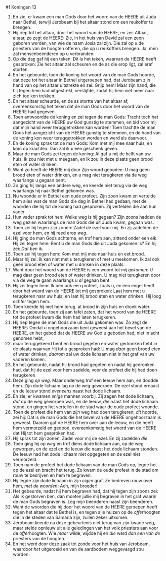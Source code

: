 #1 Koningen 13
1. En zie, er kwam een man Gods door het woord van de HEERE uit Juda naar Bethel, terwijl Jerobeam bij het altaar stond om een reukoffer te brengen.
2. Hij riep tot het altaar, door het woord van de HEERE, en zei: Altaar, altaar, zo zegt de HEERE: Zie, in het huis van David zal een zoon geboren worden, van wie de naam Josia zal zijn. Die zal op u de priesters van de hoogten offeren, die op u reukoffers brengen. Ja, men zal mensenbeenderen op u verbranden.
3. Op die dag gaf hij een teken: Dit is het teken, waarvan de HEERE heeft gesproken: Zie het altaar zal scheuren en de as die erop ligt, zal eraf storten.
4. En het gebeurde, toen de koning het woord van de man Gods hoorde, dat deze tot het altaar in Bethel uitgeroepen had, dat Jerobeam zijn hand van op het altaar uitstrekte en zei: Grijp hem! Maar zijn hand, die hij tegen hem had uitgestrekt, verstijfde, zodat hij hem niet meer naar zich toe kon trekken.
5. En het altaar scheurde, en de as stortte van het altaar af, overeenkomstig het teken dat de man Gods door het woord van de HEERE had gegeven.
6. Toen antwoordde de koning en zei tegen de man Gods: Tracht toch het aangezicht van de HEERE uw God gunstig te stemmen, en bid voor mij dat mijn hand weer teruggetrokken kan worden! Toen trachtte de man Gods het aangezicht van de HEERE gunstig te stemmen, en de hand van de koning kon weer teruggetrokken worden en werd als daarvoor.
7. En de koning sprak tot de man Gods: Kom met mij mee naar huis, en kom op krachten. Dan zal ik u een geschenk geven.
8. Maar de man Gods zei tegen de koning: Al gaf u mij de helft van uw huis, ik zou niet met u meegaan, en ik zou in deze plaats geen brood eten of water drinken.
9. Want zo heeft de HEERE mij door Zijn woord geboden: U mag geen brood eten of water drinken, en u mag niet terugkeren via de weg waarlangs u gegaan bent.
10. Zo ging hij langs een andere weg, en keerde niet terug via de weg waarlangs hij naar Bethel gekomen was.
11. Nu woonde er in Bethel een oude profeet. Zijn zoon kwam en vertelde hem alles wat de man Gods die dag in Bethel had gedaan, met de woorden die hij tot de koning had gesproken. Zij vertelden die aan hun vader.
12. Hun vader sprak tot hen: Welke weg is hij gegaan? Zijn zoons hadden de weg gezien waarlangs de man Gods die uit Juda kwam, gegaan was.
13. Toen zei hij tegen zijn zonen: Zadel de ezel voor mij. En zij zadelden de ezel voor hem, en hij reed erop *weg*.
14. Hij ging de man Gods achterna, en trof hem aan, zittend onder een eik. Hij zei tegen hem: Bent u de man Gods die uit Juda gekomen is? En hij zei: *Dat ben* ik.
15. Toen zei hij tegen hem: Kom met mij mee naar huis en eet brood.
16. Maar hij zei: Ik kan niet met u terugkeren of met u meekomen. Ik zal ook geen brood eten of water met u drinken in deze plaats.
17. Want door het woord van de HEERE is een woord tot mij *gekomen*: U mag daar geen brood eten of water drinken. U mag niet terugkeren door via de weg te gaan waarlangs u *al* gegaan bent.
18. Hij zei tegen hem: Ik ben ook een profeet, zoals u, en een engel heeft door het woord van de HEERE tot mij gesproken: Laat hem met u terugkeren naar uw huis, en laat hij brood eten en water drinken. Hij loog *echter* tegen hem.
19. Toen keerde hij met hem terug, at brood in zijn huis en dronk water.
20. En het gebeurde, toen zij aan tafel zaten, dat het woord van de HEERE tot de profeet kwam die hem had laten terugkeren.
21. Hij riep tegen de man Gods die uit Juda gekomen was: Zo zegt de HEERE: Omdat u ongehoorzaam bent geweest aan het bevel van de HEERE, en het gebod dat de HEERE uw God u geboden had, niet in acht genomen hebt,
22. maar teruggekeerd bent en brood gegeten en water gedronken hebt in de plaats waarvan Hij tot u gesproken had: U mag *daar* geen brood eten of water drinken, *daarom* zal uw dode lichaam niet in het graf van uw vaderen komen.
23. En het gebeurde, nadat hij brood had gegeten en nadat hij gedronken had, dat hij de ezel voor hem zadelde, voor de profeet die hij had doen terugkeren.
24. Deze ging *op weg*. Maar onderweg trof een leeuw hem aan, en doodde hem. Zijn dode lichaam lag op de weg geworpen. De ezel stond ernaast en de leeuw stond *eveneens* naast het dode lichaam.
25. En zie, er kwamen *enige* mannen voorbij. Zij zagen het dode lichaam, *dat* op de weg geworpen was, en de leeuw, *die* naast het dode lichaam stond, en gingen het vertellen in de stad waar de oude profeet woonde.
26. Toen de profeet die hem van *zijn* weg had doen terugkeren, *dit* hoorde, zei hij: Dat is de man Gods die het bevel van de HEERE ongehoorzaam is geweest. Daarom gaf de HEERE hem over aan de leeuw, en die heeft hem vermorzeld en gedood, overeenkomstig het woord van de HEERE dat Hij tot hem gesproken had.
27. Hij sprak tot zijn zonen: Zadel voor mij de ezel. En zij zadelden *die*.
28. Toen ging hij *op weg* en trof diens dode lichaam aan, op de weg geworpen, en de ezel en de leeuw die naast het dode lichaam stonden. De leeuw had het dode lichaam niet opgegeten en de ezel niet vermorzeld.
29. Toen nam de profeet het dode lichaam van de man Gods op, legde het op de ezel en bracht het terug. Zo kwam de oude profeet in de stad om rouw te bedrijven en hem te begraven.
30. Hij legde zijn dode lichaam in zijn *eigen* graf. Ze bedreven rouw over hem, *met de woorden*: Ach, mijn broeder!
31. Het gebeurde, nadat hij hem begraven had, dat hij tegen zijn zoons zei: Als ik gestorven ben, dan moeten jullie mij begraven in het graf waarin de man Gods begraven is. Leg mijn beenderen naast zijn beenderen.
32. Want de woorden die hij door het woord van de HEERE geroepen heeft tegen het altaar dat te Bethel is, en tegen alle huizen op de *offer*hoogten die in de steden van Samaria zijn, zullen zeker uitkomen.
33. Jerobeam keerde na deze gebeurtenis niet terug van zijn kwade weg, maar stelde opnieuw uit alle geledingen van het volk priesters aan voor de *offer*hoogten. Wie *maar* wilde, wijdde hij en *die* werd *dan een van de* priesters van de hoogten.
34. En het werd door deze zaak tot zonde voor het huis van Jerobeam, waardoor *het* uitgeroeid en van de aardbodem weggevaagd zou worden.
